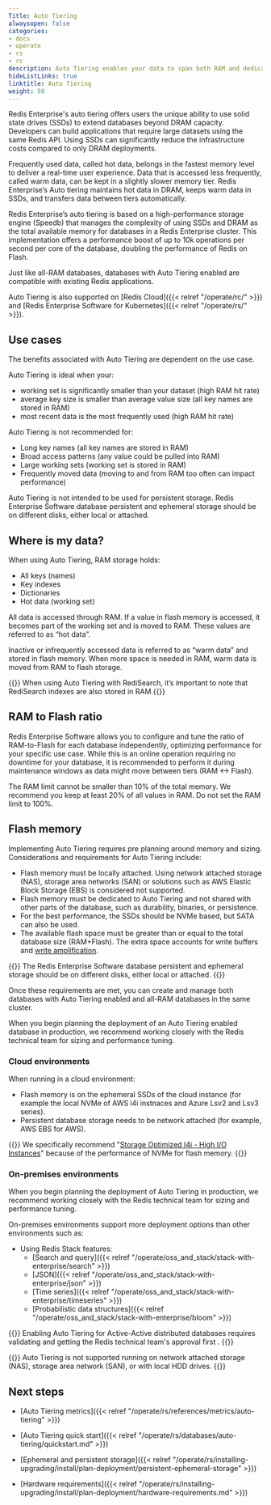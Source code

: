 ```yaml
---
Title: Auto Tiering
alwaysopen: false
categories:
- docs
- operate
- rs
- rc
description: Auto Tiering enables your data to span both RAM and dedicated flash memory.
hideListLinks: true
linktitle: Auto Tiering
weight: 50
---
```

Redis Enterprise's auto tiering offers users the unique ability to use solid state drives (SSDs) to extend databases beyond DRAM capacity.
Developers can build applications that require large datasets using the same Redis API.
Using SSDs can significantly reduce the infrastructure costs compared to only DRAM deployments. 

Frequently used data, called hot data, belongs in the fastest memory level to deliver a real-time user experience.
Data that is accessed less frequently, called warm data, can be kept in a slightly slower memory tier.
Redis Enterprise’s Auto tiering maintains hot data in DRAM, keeps warm data in SSDs, and transfers data between tiers automatically.

Redis Enterprise’s auto tiering is based on a high-performance storage engine (Speedb) that manages the complexity of using SSDs and DRAM as the total available memory for databases in a Redis Enterprise cluster. This implementation offers a performance boost of up to 10k operations per second per core of the database, doubling the performance of Redis on Flash.

Just like all-RAM databases, databases with Auto Tiering enabled are compatible with existing Redis applications.

Auto Tiering is also supported on [Redis Cloud]({{< relref "/operate/rc/" >}}) and [Redis Enterprise Software for Kubernetes]({{< relref "/operate/rs/" >}}).

## Use cases

The benefits associated with Auto Tiering are dependent on the use case.

Auto Tiering is ideal when your:

- working set is significantly smaller than your dataset (high RAM hit rate)
- average key size is smaller than average value size (all key names are stored in RAM)
- most recent data is the most frequently used (high RAM hit rate)

Auto Tiering is not recommended for:

- Long key names (all key names are stored in RAM)
- Broad access patterns (any value could be pulled into RAM)
- Large working sets (working set is stored in RAM)
- Frequently moved data (moving to and from RAM too often can impact performance)

Auto Tiering is not intended to be used for persistent storage. Redis Enterprise Software database persistent and ephemeral storage should be on different disks, either local or attached.

## Where is my data?

When using Auto Tiering, RAM storage holds:
- All keys (names)
- Key indexes
- Dictionaries
- Hot data (working set)

All data is accessed through RAM. If a value in flash memory is accessed, it becomes part of the working set and is moved to RAM. These values are referred to as “hot data”.

Inactive or infrequently accessed data is referred to as “warm data” and stored in flash memory. When more space is needed in RAM, warm data is moved from RAM to flash storage.

{{<note>}} When using Auto Tiering with RediSearch, it’s important to note that RediSearch indexes are also stored in RAM.{{</note>}}

## RAM to Flash ratio

Redis Enterprise Software allows you to configure and tune the ratio of RAM-to-Flash for each database independently, optimizing performance for your specific use case.
While this is an online operation requiring no downtime for your database, it is recommended to perform it during maintenance windows as data might move between tiers (RAM <-> Flash).

The RAM limit cannot be smaller than 10% of the total memory. We recommend you keep at least 20% of all values in RAM. Do not set the RAM limit to 100%.

## Flash memory

Implementing Auto Tiering requires pre planning around memory and sizing. Considerations and requirements for Auto Tiering include:

- Flash memory must be locally attached. Using network attached storage (NAS), storage area networks (SAN) or solutions such as AWS Elastic Block Storage (EBS) is considered not supported. 
- Flash memory must be dedicated to Auto Tiering and not shared with other parts of the database, such as durability, binaries, or persistence.
- For the best performance, the SSDs should be NVMe based, but SATA can also be used.
- The available flash space must be greater than or equal to the total database size (RAM+Flash). The extra space accounts for write buffers and [write amplification](https://en.wikipedia.org/wiki/Write_amplification).

{{<note>}} The Redis Enterprise Software database persistent and ephemeral storage should be on different disks, either local or attached. {{</note>}}

Once these requirements are met, you can create and manage both databases with Auto Tiering enabled and
all-RAM databases in the same cluster.

When you begin planning the deployment of an Auto Tiering enabled database in production,
we recommend working closely with the Redis technical team for sizing and performance tuning.

### Cloud environments

When running in a cloud environment:

- Flash memory is on the ephemeral SSDs of the cloud instance (for example the local NVMe of AWS i4i instnaces and Azure Lsv2 and Lsv3 series).
- Persistent database storage needs to be network attached (for example, AWS EBS for AWS).

{{<note>}}
We specifically recommend "[Storage Optimized I4i - High I/O Instances](https://aws.amazon.com/ec2/instance-types/#storage-optimized)" because of the performance of NVMe for flash memory. {{</note>}}

### On-premises environments

When you begin planning the deployment of Auto Tiering in production, we recommend working closely with the Redis technical team for sizing and performance tuning.

On-premises environments support more deployment options than other environments such as:

- Using Redis Stack features:
  - [Search and query]({{< relref "/operate/oss_and_stack/stack-with-enterprise/search" >}}) 
  - [JSON]({{< relref "/operate/oss_and_stack/stack-with-enterprise/json" >}})
  - [Time series]({{< relref "/operate/oss_and_stack/stack-with-enterprise/timeseries" >}})
  - [Probabilistic data structures]({{< relref "/operate/oss_and_stack/stack-with-enterprise/bloom" >}})

{{<note>}} Enabling Auto Tiering for Active-Active distributed databases requires validating and getting the Redis technical team's approval first . {{</note>}}

{{<warning>}} Auto Tiering is not supported running on network attached storage (NAS), storage area network (SAN), or with local HDD drives. {{</warning>}}

## Next steps

- [Auto Tiering metrics]({{< relref "/operate/rs/references/metrics/auto-tiering" >}})
- [Auto Tiering quick start]({{< relref "/operate/rs/databases/auto-tiering/quickstart.md" >}})

- [Ephemeral and persistent storage]({{< relref "/operate/rs/installing-upgrading/install/plan-deployment/persistent-ephemeral-storage" >}})
- [Hardware requirements]({{< relref "/operate/rs/installing-upgrading/install/plan-deployment/hardware-requirements.md" >}})
